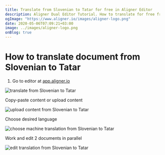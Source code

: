 ```yaml
---
title: Translate from Slovenian to Tatar for free in Aligner Editor
description: Aligner Dual Editor Tutorial. How to translate for free from Slovenian to Tatar. Aligner is multilingual document management platform. 
ogImage: "https://www.aligner.io/images/aligner-logo.png"
date: 2020-05-06T07:09:21+03:00
image: ../images/aligner-logo.png
onBlog: true
---
```


# How to translate document from Slovenian to Tatar

1. Go to editor at [app.aligner.io](https://app.aligner.io "Aligner App web page")

![translate from Slovenian to Tatar](../aligner-blank-editor.png "translate from Slovenian to Tatar")

Copy-paste content or upload content

![upload content from Slovenian to Tatar](../aligner-uploaded-document.png "upload content from Slovenian to Tatar")

Choose desired language

![choose machine translation from Slovenian to Tatar](../aligner-language-dropdown.png "choose machine translation from Slovenian to Tatar")

Work and edit 2 documents in parallel

![edit translation from Slovenian to Tatar](../aligner-double-sitded-editor.png "edit translation from Slovenian to Tatar")

